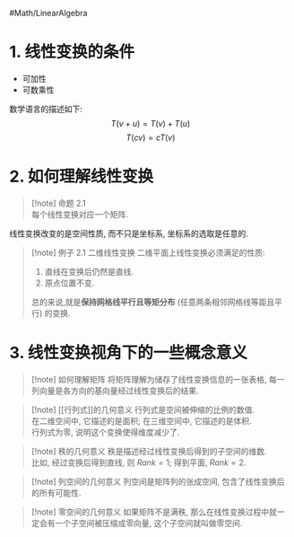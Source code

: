 #Math/LinearAlgebra 

# 1. 线性变换的条件  
- 可加性
- 可数乘性

数学语言的描述如下:  
$$T(v + u) = T(v) + T(u)$$
$$T(cv) = cT(v)$$

# 2. 如何理解线性变换  
> [!note] 命题 2.1  
> 每个线性变换对应一个矩阵.

线性变换改变的是空间性质, 而不只是坐标系, 坐标系的选取是任意的.  

> [!note]  例子 2.1 二维线性变换
> 二维平面上线性变换必须满足的性质:  
>  1. 直线在变换后仍然是直线.  
> 2. 原点位置不变.  
> 
> 总的来说,就是**保持网格线平行且等矩分布** (任意两条相邻网格线等距且平行) 的变换. 

# 3. 线性变换视角下的一些概念意义
> [!note] 如何理解矩阵
> 将矩阵理解为储存了线性变换信息的一张表格, 每一列向量是各方向的基向量经过线性变换后的结果.  

> [!note] [[行列式]]的几何意义
> 行列式是空间被伸缩的比例的数值.  
> 在二维空间中, 它描述的是面积; 在三维空间中, 它描述的是体积.  
> 行列式为零, 说明这个变换使得维度减少了.  

> [!note] 秩的几何意义
> 秩是描述经过线性变换后得到的子空间的维数.  
> 比如, 经过变换后得到直线, 则 $Rank = 1$; 得到平面, $Rank = 2$.

> [!note] 列空间的几何意义
> 列空间是矩阵列的张成空间, 包含了线性变换后的所有可能性.  

> [!note] 零空间的几何意义
> 如果矩阵不是满秩, 那么在线性变换过程中就一定会有一个子空间被压缩成零向量, 这个子空间就叫做零空间.

